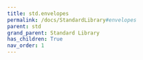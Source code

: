 ```yaml
---
title: std.envelopes
permalink: /docs/StandardLibrary#envelopes
parent: std
grand_parent: Standard Library
has_children: True
nav_order: 1
---
```

